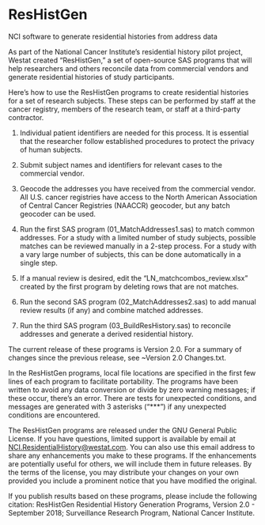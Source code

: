 # ResHistGen
NCI software to generate residential histories from address data

As part of the National Cancer Institute’s residential history pilot project, 
Westat created “ResHistGen,” a set of open-source SAS programs that will 
help researchers and others reconcile data from commercial vendors and 
generate residential histories of study participants. 

Here’s how to use the ResHistGen programs to create
residential histories for a set of research subjects. These steps can be
performed by staff at the cancer registry, members of the research team, or
staff at a third-party contractor.

1. Individual patient identifiers are needed for this
process. It is essential that the researcher follow established procedures to
protect the privacy of human subjects.

2. Submit subject names and identifiers for relevant cases
to the commercial vendor.

3. Geocode the addresses you have received from the
commercial vendor. All U.S. cancer registries have access to the North American
Association of Central Cancer Registries (NAACCR) geocoder, but any batch
geocoder can be used.

4. Run the first SAS program (01_MatchAddresses1.sas) to match common addresses. 
For a study with a limited number of study subjects, possible matches can be reviewed 
manually in a 2-step process. For a study with a vary large number of subjects, 
this can be done automatically in a single step.

5. If a manual review is desired, edit the
“LN_matchcombos_review.xlsx” created by the first program by deleting rows that
are not matches.

6. Run the second SAS program (02_MatchAddresses2.sas) to add manual review results (if any) and
combine matched addresses.

7. Run the third SAS program (03_BuildResHistory.sas) to reconcile addresses and generate a
derived residential history.

The current release of these programs is Version 2.0.  For a summary of changes
since the previous release, see ~Version 2.0 Changes.txt.

In the ResHistGen programs, local file
locations are specified in the first few lines of each program to facilitate
portability. The programs have been written to avoid any data conversion or
divide by zero warning messages; if these occur, there’s an error. There are
tests for unexpected conditions, and messages are generated with 3 asterisks
(“***”) if any unexpected conditions are encountered.

The ResHistGen programs are released under the GNU General Public License. 
If you have questions, limited support is available by email at 
NCI.ResidentialHistory@westat.com. You can also use this email address to share any
enhancements you make to these programs. If the enhancements are potentially useful
for others, we will include them in future releases. By the terms of the
license, you may distribute your changes on your own provided you include a
prominent notice that you have modified the original.

If you publish results based on these programs, please include the following citation: 
  ResHistGen Residential History Generation Programs, Version 2.0 - September 2018; 
  Surveillance Research Program, National Cancer Institute.

